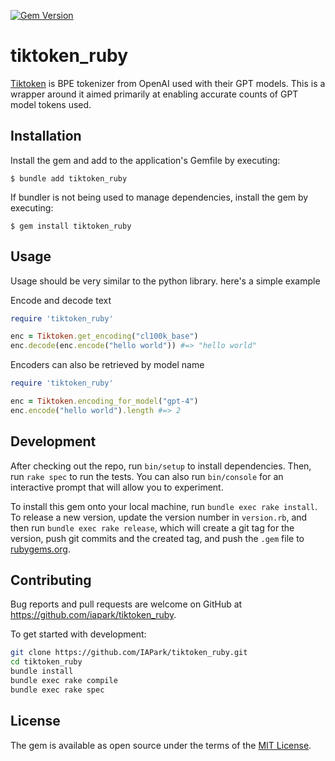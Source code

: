 [![Gem Version](https://badge.fury.io/rb/tiktoken_ruby.svg)](https://badge.fury.io/rb/tiktoken_ruby)
# tiktoken_ruby

[Tiktoken](https://github.com/openai/tiktoken) is BPE tokenizer from OpenAI used with their GPT models.
This is a wrapper around it aimed primarily at enabling accurate counts of GPT model tokens used. 

## Installation

Install the gem and add to the application's Gemfile by executing:

    $ bundle add tiktoken_ruby

If bundler is not being used to manage dependencies, install the gem by executing:

    $ gem install tiktoken_ruby

## Usage
Usage should be very similar to the python library. here's a simple example

Encode and decode text
```ruby
require 'tiktoken_ruby'

enc = Tiktoken.get_encoding("cl100k_base")
enc.decode(enc.encode("hello world")) #=> "hello world"
```

Encoders can also be retrieved by model name
```ruby
require 'tiktoken_ruby'

enc = Tiktoken.encoding_for_model("gpt-4")
enc.encode("hello world").length #=> 2
```

## Development

After checking out the repo, run `bin/setup` to install dependencies. Then, run `rake spec` to run the tests. You can also run `bin/console` for an interactive prompt that will allow you to experiment.

To install this gem onto your local machine, run `bundle exec rake install`. To release a new version, update the version number in `version.rb`, and then run `bundle exec rake release`, which will create a git tag for the version, push git commits and the created tag, and push the `.gem` file to [rubygems.org](https://rubygems.org).

## Contributing

Bug reports and pull requests are welcome on GitHub at https://github.com/iapark/tiktoken_ruby.

To get started with development:

```sh
git clone https://github.com/IAPark/tiktoken_ruby.git
cd tiktoken_ruby
bundle install
bundle exec rake compile
bundle exec rake spec
```


## License

The gem is available as open source under the terms of the [MIT License](https://opensource.org/licenses/MIT).
